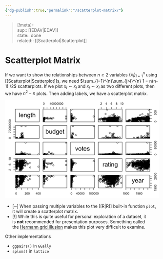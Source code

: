 ```yaml
---
{"dg-publish":true,"permalink":"/scatterplot-matrix/"}
---
```


> [!meta]-  
sup:: [[EDAV|EDAV]]  
state:: done  
related:: [[Scatterplot|Scatterplot]]

# Scatterplot Matrix

If we want to show the relationships between $n \geq 2$ variables $\{ x_i \}_{i=1}^{n}$ using [[Scatterplot|Scatterplot]]s, we need $\sum_{i=1}^{n}\sum_{j>i}^{n} 1 = n(n-1) /2$ scatterplots. If we plot $x _i \sim x_j$ and  $x_j \sim x _i$ as two different plots, then we have $n^{2} - n$ plots. Then adding labels, we have a scatterplot matrix.

![](https://raw.githubusercontent.com/zcysxy/Figurebed/master/img/20221013011906.png)

- [~] When passing multiple variables to the [[R|R]] built-in function `plot`, it will create a scatterplot matrix.
- [!] While this is quite useful for personal exploration of a dataset, it is **not** recommended for presentation purposes. Something called the [Hermann grid illusion](https://en.wikipedia.org/wiki/Grid_illusion) makes this plot very difficult to examine.

Other implementations

- `ggpairs()` in `GGally`
- `splom()` in `lattice`
